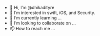 - 👋 Hi, I’m @dhikadityre
- 👀 I’m interested in swift, iOS, and Security.
- 🌱 I’m currently learning ...
- 💞️ I’m looking to collaborate on ...
- 📫 How to reach me ...

<!---
realxnesia/realxnesia is a ✨ special ✨ repository because its `README.md` (this file) appears on your GitHub profile.
You can click the Preview link to take a look at your changes.
--->
